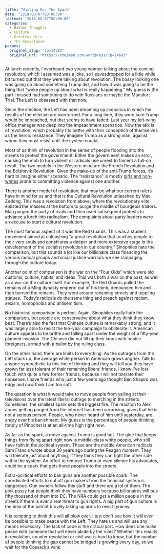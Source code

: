 ```yaml
---
title: "Waiting For The Spark"
date: "2018-08-07T00:00:00"
lastmod: "2018-08-07T00:00:00"
categories:
  - Badder Thoughts
  - Culture
  - Greatest Hits
  - The Resistance
params:
  original_slug: "?p=14683"
  original_url: "https://thezman.com/wordpress/?p=14683"
---
```


At lunch recently, I overheard two young women talking about the coming
revolution, which I assumed was a joke, so I eavesdropped for a little
while bit turned out that they were talking about revolution. The bossy
looking one was going on about something Trump did, and how it was going
to be the thing that “woke people up about what is really happening.” My
guess is the part I missed had something to do with Russians or maybe
the Manafort Trial. The Left is obsessed with that now.

Since the election, the Left has been dreaming up scenarios in which the
results of the election are overturned. For a long time, they were sure
Trump would be impeached, but that seems to have faded. Last year my
left-wing office manager was deep into the impeachment scenarios. Now
the talk is of revolution, which probably fits better with their
conception of themselves as the heroic resistance. They imagine Trump as
a strong man, against whom they must resist until the system cracks.

Most of us think of revolution in the sense of people flooding into the
streets to protest the government. Either the government makes an error,
causing the mob to turn violent or radicals use unrest to foment a
full-on revolt. The two models in the Western mind are the French
Revolution and the Bolshevik Revolution. Given the make-up of the
anti-Trump forces, it’s hard to imagine either scenario. The
“resistance” is mostly [girls and
non-whites](http://anepigone.blogspot.com/2018/08/white-male-overrepresentation-among.html)
prone to committing violence against one another.

There is another model of revolution, that may be what our current
rulers have in mind for us and that is the Cultural Revolution unleashed
by Mao Zedong. This was a revolution from above, where the revolutionary
elite enlisted the masses at the bottom to purge the middle of bourgeois
traitors. Mao purged the party of rivals and then used subsequent
protests to advance a lurch into radicalism. The complaints about party
leaders were an excuse to start a cultural revolution.

The most famous aspect of it was the Red Guards. This was a student
movement aimed at unleashing “a great revolution that touches people to
their very souls and constitutes a deeper and more extensive stage in
the development of the socialist revolution in our country.” Sinophiles
hate the comparison, but this sounds a lot like our billionaire class
financing the various radical groups and social justice warriors we see
rampaging through the culture today.

Another point of comparison is the war on the “Four Olds” which were old
customs, culture, habits, and ideas. This was both a war on the past, as
well as a war on the culture itself. For example, the Red Guards pulled
the remains of a Ming dynasty emperor out of his tomb, denounced him and
then burned the remains. They went around renaming streets and toppling
statues.  Today’s radicals do the same thing and preach against racism,
sexism, homophobia and antisemitism.

No historical comparison is perfect. Again, Sinophiles really hate the
comparison, but people are conservative about what they think they know
best. There’s also the fact that Chinese culture is remarkably strong,
and it was largely able to resist the ten-year campaign to obliterate
it. American culture appears to be brittle and falling apart under the
weight of a fifty-year planned invasion. The Chinese did not fill up
their lands with hostile foreigners, armed with a ballot by the ruling
class.

On the other hand, there are limits to everything. As the outrages from
the Left stack up, the average white person in American grows angrier.
Talk to anyone sympathetic to this line of thinking and they will tell
you they have grown far less tolerant of their remaining liberal
friends. I know I’ve lost touch with quite a few former friends, because
I will not tolerate their nonsense. I have friends who just a few years
ago thought Ben Shapiro was edgy and now think I am too soft.

The question is what it would take to move people from yelling at their
televisions over the latest liberal outrage to marching in the streets.
Sometimes, the smallest spark sets the biggest fire. The reaction to
Alex Jones getting purged from the internet has been surprising, given
that he is not a serious person. People, who never heard of him until
yesterday, are angry over his banishment. My guess is the percentage of
people thinking fondly of Pinochet is at an all-time high right now.

As far as the spark, a move against Trump is good bet. The glue that
keeps things from flying apart right now is middle-class white people,
who still have faith in the political system. These are the middle
American radicals Sam Francis wrote about 30 years ago during the Reagan
moment. They will tolerate just about anything, if they think they can
fight the other side within the system. An effort to remove Trump or
even silence his advocates, could be a spark that gets these people into
the streets.

Extra-political efforts to ban guns are another possible spark. The
coordinated efforts to cut off gun makers from the financial system is
dangerous. Gun owners follow this stuff and there are a lot of them. The
pink pussy hat people think they have numbers because billionaires will
bus fifty thousand of them into DC. The NRA could get a million people
in the streets if there is ever a real threat to gun rights. A big part
of gun culture is the idea of the patriot bravely taking up arms to
resist tyranny.

It is tempting to think this will all blow over. I just don’t see how it
will ever be possible to make peace with the Left. They hate us and will
use any means necessary. The lack of code is the critical part. How does
one make peace with someone that will never abide by the rules? Whether
this results in revolution, counter revolution or civil war is hard to
know, but the number of people thinking the gap cannot be bridged is
growing every day, so we wait for the Cossack’s wink.
